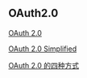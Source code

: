 ## OAuth2.0

[OAuth 2.0](https://oauth.net/)

[OAuth 2.0 Simplified](https://www.oauth.com/)

[OAuth 2.0 的四种方式](https://www.ruanyifeng.com/blog/2019/04/oauth-grant-types.html)
